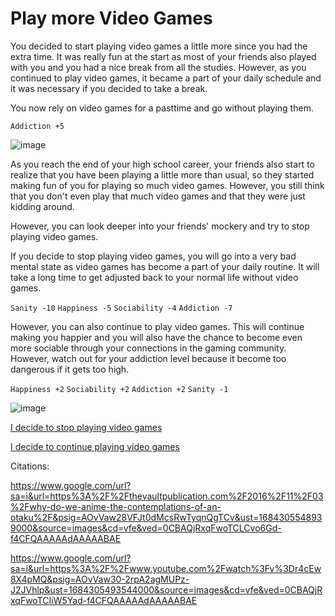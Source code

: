 # Play more Video Games

You decided to start playing video games a little more since you had the extra time. It was really fun at the start as most of your friends also played with you and you had a nice break from all the studies. However, as you continued to play video games, it became a part of your daily schedule and it was necessary if you decided to take a break.

You now rely on video games for a pasttime and go without playing them. 

`
Addiction +5
`

![image](https://github.com/Dubshott/CAT3Book/assets/55414361/09cfa315-b4e4-4662-a0f6-ff027c03bcf1)

As you reach the end of your high school career, your friends also start to realize that you have been playing a little more than usual, so they started making fun of you for playing so much video games. However, you still think that you don't even play that much video games and that they were just kidding around. 

However, you can look deeper into your friends' mockery and try to stop playing video games. 

If you decide to stop playing video games, you will go into a very bad mental state as video games has become a part of your daily routine. It will take a long time to get adjusted back to your normal life without video games. 

`Sanity -10` 
`Happiness -5`
`Sociability -4` 
`Addiction -7`

However, you can also continue to play video games. This will continue making you happier and you will also have the chance to become even more sociable through your connections in the gaming community. However, watch out for your addiction level because it become too dangerous if it gets too high. 

`Happiness +2`
`Sociability +2`
`Addiction +2`
`Sanity -1`

![image](https://github.com/Dubshott/CAT3Book/assets/55414361/4da6f30a-5d2e-4763-8d9a-7a021dac91b9)

[I decide to stop playing video games](/Page5-StopGames.md)

[I decide to continue playing video games](/Page6-ContinueGames.md)


Citations:

https://www.google.com/url?sa=i&url=https%3A%2F%2Fthevaultpublication.com%2F2016%2F11%2F03%2Fwhy-do-we-anime-the-contemplations-of-an-otaku%2F&psig=AOvVaw28VFJt0dMcsRwTyqnQgTCv&ust=1684305548939000&source=images&cd=vfe&ved=0CBAQjRxqFwoTCLCvo6Gd-f4CFQAAAAAdAAAAABAE

https://www.google.com/url?sa=i&url=https%3A%2F%2Fwww.youtube.com%2Fwatch%3Fv%3Dr4cEw8X4pMQ&psig=AOvVaw30-2rpA2agMUPz-J2JVhlp&ust=1684305493544000&source=images&cd=vfe&ved=0CBAQjRxqFwoTCIiW5Yad-f4CFQAAAAAdAAAAABAE
